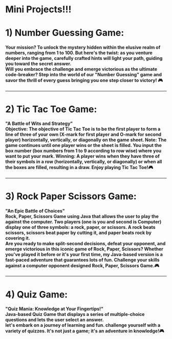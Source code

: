 # Mini Projects!!!
<body>
<h1> 1) Number Guessing Game: <h4> Your mission? To unlock the mystery hidden within the elusive realm of numbers, ranging from 1 to 100. But here's the twist: as you venture deeper into the game, carefully crafted hints will light your path, guiding you toward the secret answer.<br> 
Will you embrace the challenge and emerge victorious as the ultimate code-breaker? Step into the world of our "Number Guessing" game and savor the thrill of every guess bringing you one step closer to victory! 🎮
 </h4> </h1>
 <hr>
<h1> 2) Tic Tac Toe Game: <h4> "A Battle of Wits and Strategy"<br>
Objective: The objective of Tic Tac Toe is to be the first player to form a line of three of your own (X-mark for first player and O-mark for second player) horizontally, vertically, or diagonally on the game sheet. Note: The game continues until one player wins or the sheet is filled. You input the box number (box numbers from 1 to 9 according to row wise) where you want to put your mark. Winning: A player wins when they have three of their symbols in a row (horizontally, vertically, or diagonally) or when all the boxes are filled, resulting in a draw.
Enjoy playing Tic Tac Toe!🎮
 </h4> </h1>
 <hr>
<h1> 3) Rock Paper Scissors Game: <h4> "An Epic Battle of Choices"<br>
Rock, Paper, Scissors Game using Java that allows the user to play
the against the computer. Two players (one is you and second is Computer) display one of three symbols: a rock, paper, or scissors. A rock beats scissors, scissors beat paper by cutting it, and paper beats rock by covering it.<br>
Are you ready to make split-second decisions, defeat your opponent, and emerge victorious in this iconic game of Rock, Paper, Scissors? Whether you've played it before or it's your first time, my Java-based version is a fast-paced adventure that guarantees lots of fun.
Challenge your skills against a computer opponent designed Rock, Paper, Scissors Game.🎮
 </h4> </h1>
 <hr>
<h1> 4) Quiz Game: <h4> "Quiz Mania: Knowledge at Your Fingertips!"<br>
Java-based Quiz Game that displays a series of multiple-choice questions and lets the user select an answer.<br>
let's embark on a journey of learning and fun. challenge yourself with a variety of quizzes. It's not just a game; it's an adventure in knowledge!🎮
</h4> </h1>

</body>
